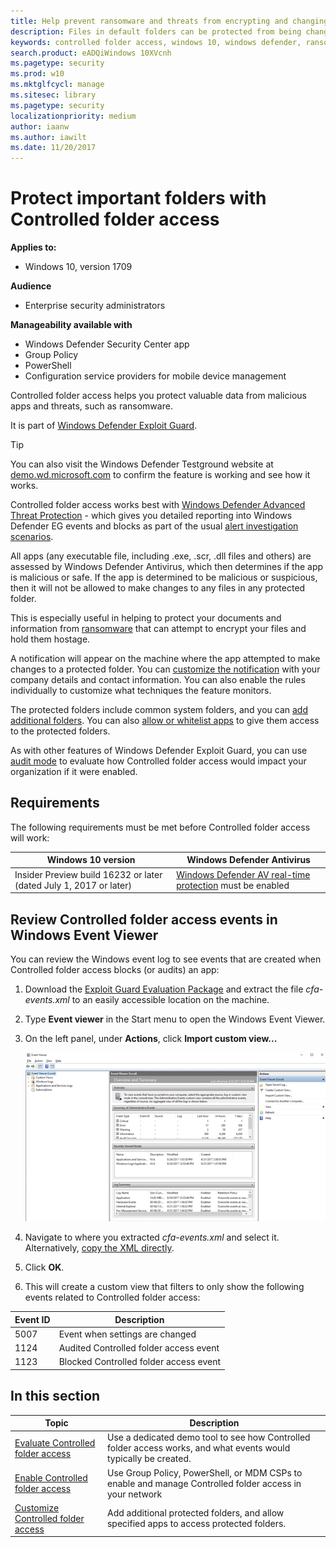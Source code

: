 ```yaml
---
title: Help prevent ransomware and threats from encrypting and changing files
description: Files in default folders can be protected from being changed by malicious apps. This can help prevent ransomware encrypting your files.
keywords: controlled folder access, windows 10, windows defender, ransomware, protect, files, folders
search.product: eADQiWindows 10XVcnh
ms.pagetype: security
ms.prod: w10
ms.mktglfcycl: manage
ms.sitesec: library
ms.pagetype: security
localizationpriority: medium
author: iaanw
ms.author: iawilt
ms.date: 11/20/2017
---
```




# Protect important folders with Controlled folder access


**Applies to:**

- Windows 10, version 1709



**Audience**

- Enterprise security administrators


**Manageability available with**

- Windows Defender Security Center app
- Group Policy
- PowerShell
- Configuration service providers for mobile device management


Controlled folder access helps you protect valuable data from malicious apps and threats, such as ransomware. 

It is part of [Windows Defender Exploit Guard](windows-defender-exploit-guard.md).

>[!TIP]
>You can also visit the Windows Defender Testground website at [demo.wd.microsoft.com](https://demo.wd.microsoft.com?ocid=cx-wddocs-testground) to confirm the feature is working and see how it works.

Controlled folder access works best with [Windows Defender Advanced Threat Protection](../windows-defender-atp/windows-defender-advanced-threat-protection.md) - which gives you detailed reporting into Windows Defender EG events and blocks as part of the usual [alert investigation scenarios](../windows-defender-atp/investigate-alerts-windows-defender-advanced-threat-protection.md).

All apps (any executable file, including .exe, .scr, .dll files and others) are assessed by Windows Defender Antivirus, which then determines if the app is malicious or safe. If the app is determined to be malicious or suspicious, then it will not be allowed to make changes to any files in any protected folder.

This is especially useful in helping to protect your documents and information from [ransomware](https://www.microsoft.com/en-us/wdsi/threats/ransomware) that can attempt to encrypt your files and hold them hostage.

A notification will appear on the machine where the app attempted to make changes to a protected folder. You can [customize the notification](customize-attack-surface-reduction.md#customize-the-notification) with your company details and contact information. You can also enable the rules individually to customize what techniques the feature monitors.

The protected folders include common system folders, and you can [add additional folders](customize-controlled-folders-exploit-guard.md#protect-additional-folders). You can also [allow or whitelist apps](customize-controlled-folders-exploit-guard.md#allow-specific-apps-to-make-changes-to-controlled-folders) to give them access to the protected folders.

As with other features of Windows Defender Exploit Guard, you can use [audit mode](audit-windows-defender-exploit-guard.md) to evaluate how Controlled folder access would impact your organization if it were enabled.



## Requirements

The following requirements must be met before Controlled folder access will work:

Windows 10 version | Windows Defender Antivirus
-|-
Insider Preview build 16232 or later (dated July 1, 2017 or later) | [Windows Defender AV real-time protection](../windows-defender-antivirus/configure-real-time-protection-windows-defender-antivirus.md) must be enabled


## Review Controlled folder access events in Windows Event Viewer

You can review the Windows event log to see events that are created when Controlled folder access blocks (or audits) an app:

1. Download the [Exploit Guard Evaluation Package](https://aka.ms/mp7z2w) and extract the file *cfa-events.xml* to an easily accessible location on the machine.

2. Type **Event viewer** in the Start menu to open the Windows Event Viewer.

3. On the left panel, under **Actions**, click **Import custom view...**

    ![Animation showing the import custom view on the Event viewer window](images/events-import.gif)

4. Navigate to where you extracted *cfa-events.xml* and select it. Alternatively, [copy the XML directly](event-views-exploit-guard.md).

4. Click **OK**.

5. This will create a custom view that filters to only show the following events related to Controlled folder access:

Event ID | Description
-|-
5007 | Event when settings are changed
1124 | Audited Controlled folder access event
1123 | Blocked Controlled folder access event


 ## In this section

Topic | Description 
---|---
[Evaluate Controlled folder access](evaluate-controlled-folder-access.md) | Use a dedicated demo tool to see how Controlled folder access works, and what events would typically be created.
[Enable Controlled folder access](enable-controlled-folders-exploit-guard.md) | Use Group Policy, PowerShell, or MDM CSPs to enable and manage Controlled folder access in your network
[Customize Controlled folder access](customize-controlled-folders-exploit-guard.md) | Add additional protected folders, and allow specified apps to access protected folders.
